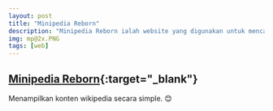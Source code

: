 ```yaml
---
layout: post
title: "Minipedia Reborn"
description: "Minipedia Reborn ialah website yang digunakan untuk mencari ringkasan konten di wikipedia."
img: mp@2x.PNG
tags: [web]
---
```


## [Minipedia Reborn](http://www.bloghicn.ga/minipedia-reborn/){:target="_blank"}

Menampilkan konten wikipedia secara simple. :blush: